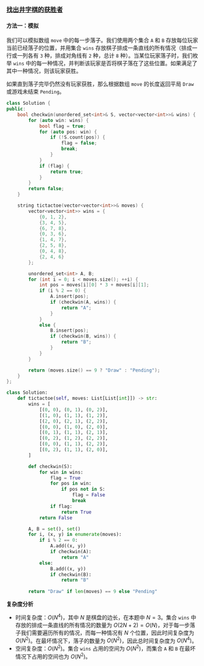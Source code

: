 ### [找出井字棋的获胜者](https://leetcode.cn/problems/find-winner-on-a-tic-tac-toe-game/solutions/101698/zhao-chu-jing-zi-qi-de-huo-sheng-zhe-by-leetcode-s/)

#### 方法一：模拟

我们可以模拟数组 `move` 中的每一步落子。我们使用两个集合 `A` 和 `B` 存放每位玩家当前已经落子的位置，并用集合 `wins` 存放棋子排成一条直线的所有情况（排成一行或一列各有 `3` 种，排成对角线有 `2` 种，总计 `8` 种）。当某位玩家落子时，我们枚举 `wins` 中的每一种情况，并判断该玩家是否将棋子落在了这些位置。如果满足了其中一种情况，则该玩家获胜。

如果直到落子完毕仍然没有玩家获胜，那么根据数组 `move` 的长度返回平局 `Draw` 或游戏未结束 `Pending`。

```cpp
class Solution {
public:
    bool checkwin(unordered_set<int>& S, vector<vector<int>>& wins) {
        for (auto win: wins) {
            bool flag = true;
            for (auto pos: win) {
                if (!S.count(pos)) {
                    flag = false;
                    break;
                }
            }
            if (flag) {
                return true;
            }
        }
        return false;
    }

    string tictactoe(vector<vector<int>>& moves) {
        vector<vector<int>> wins = {
            {0, 1, 2},
            {3, 4, 5},
            {6, 7, 8},
            {0, 3, 6},
            {1, 4, 7},
            {2, 5, 8},
            {0, 4, 8},
            {2, 4, 6}
        };

        unordered_set<int> A, B;
        for (int i = 0; i < moves.size(); ++i) {
            int pos = moves[i][0] * 3 + moves[i][1];
            if (i % 2 == 0) {
                A.insert(pos);
                if (checkwin(A, wins)) {
                    return "A";
                }
            }
            else {
                B.insert(pos);
                if (checkwin(B, wins)) {
                    return "B";
                }
            }
        }

        return (moves.size() == 9 ? "Draw" : "Pending");
    }
};
```

```python
class Solution:
    def tictactoe(self, moves: List[List[int]]) -> str:
        wins = [
            [(0, 0), (0, 1), (0, 2)],
            [(1, 0), (1, 1), (1, 2)],
            [(2, 0), (2, 1), (2, 2)],
            [(0, 0), (1, 0), (2, 0)],
            [(0, 1), (1, 1), (2, 1)],
            [(0, 2), (1, 2), (2, 2)],
            [(0, 0), (1, 1), (2, 2)],
            [(0, 2), (1, 1), (2, 0)],
        ]

        def checkwin(S):
            for win in wins:
                flag = True
                for pos in win:
                    if pos not in S:
                        flag = False
                        break
                if flag:
                    return True
            return False

        A, B = set(), set()
        for i, (x, y) in enumerate(moves):
            if i % 2 == 0:
                A.add((x, y))
                if checkwin(A):
                    return "A"
            else:
                B.add((x, y))
                if checkwin(B):
                    return "B"
        
        return "Draw" if len(moves) == 9 else "Pending"
```

**复杂度分析**

- 时间复杂度：$O(N^4)$，其中 $N$ 是棋盘的边长，在本题中 $N = 3$。集合 `wins` 中存放的排成一条直线的所有情况的数量为 $O(2N+2)=O(N)$，对于每一步落子我们需要遍历所有的情况，而每一种情况有 $N$ 个位置，因此时间复杂度为 $O(N^2)$。在最坏情况下，落子的数量为 $O(N^2)$，因此总时间复杂度为 $O(N^4)$。
- 空间复杂度：$O(N^2)$。集合 `wins` 占用的空间为 $O(N^2)$，而集合 `A` 和 `B` 在最坏情况下占用的空间也为 $O(N^2)$。
